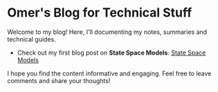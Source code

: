 # Omer's Blog for Technical Stuff

Welcome to my blog! Here, I'll documenting my notes, summaries and technical guides.

* Check out my first blog post on **State Space Models**: [State Space Models](sholevs66.github.io/state-space-models/state-space-models.md)

I hope you find the content informative and engaging. Feel free to leave comments and share your thoughts!
